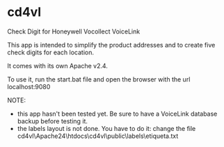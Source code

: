# cd4vl 

Check Digit for Honeywell Vocollect VoiceLink 

  

This app is intended to simplify the product addresses and to create five check digits for each location. 

It comes with its own Apache v2.4. 

To use it, run the start.bat file and open the browser with the url localhost:9080 

 
NOTE: 
- this app hasn't been tested yet. Be sure to have a VoiceLink database backup before testing it.
- the labels layout is not done. You have to do it: change the file cd4vl\Apache24\htdocs\cd4vl\public\labels\etiqueta.txt

 

